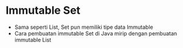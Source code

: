 # Immutable Set

- Sama seperti List, Set pun memiliki tipe data Immutable
- Cara pembuatan immutable Set di Java mirip dengan pembuatan immutable List